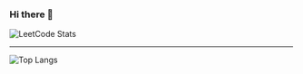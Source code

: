 ### Hi there 👋
![LeetCode Stats](https://leetcard.jacoblin.cool/boomhaa?theme=unicorn&font=Baloo%202&ext=contest)
<hr align="center" width="500" size="2" color="#ff0000" />

![Top Langs](https://github-readme-stats.vercel.app/api/top-langs/?username=boomhaa&hide=TeX,html)
